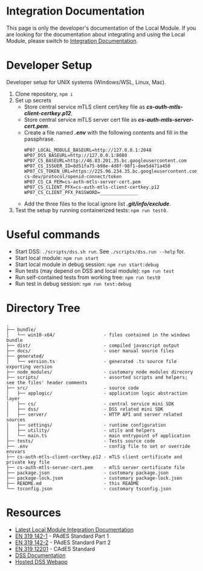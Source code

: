 
# Integration Documentation
This page is only the developer's documentation of the Local Module. If you are looking for the documentation about integrating and using the Local Module, please switch to [Integration Documentation](docs/README.md).


# Developer Setup

Developer setup for UNIX systems (Windows/WSL, Linux, Mac).

1. Clone repository, `npm i`
2. Set up secrets
    - Store central service mTLS client cert/key file as ***cs-auth-mtls-client-certkey.p12***.
    - Store central service mTLS server cert file as ***cs-auth-mtls-server-cert.pem***.
    - Create a file named ***.env*** with the following contents and fill in the passphrase.
        ```
        WP07_LOCAL_MODULE_BASEURL=http://127.0.0.1:2048
        WP07_DSS_BASEURL=http://127.0.0.1:8080
        WP07_CS_BASEURL=http://46.83.201.35.bc.googleusercontent.com
        WP07_CS_ISSUER_ID=8d51fa75-b98e-4d8f-98f1-dee5d471a450
        WP07_CS_TOKEN_URL=https://225.96.234.35.bc.googleusercontent.com/realms/bird-cs-dev/protocol/openid-connect/token
        WP07_CS_CA_PEM=cs-auth-mtls-server-cert.pem
        WP07_CS_CLIENT_PFX=cs-auth-mtls-client-certkey.p12
        WP07_CS_CLIENT_PFX_PASSWORD=______________
        ```
    - Add the three files to the local ignore list ***.git/info/exclude***.
3. Test the setup by running containerized tests: `npm run test0`.

# Useful commands

- Start DSS: `./scripts/dss.sh run`. See `./scripts/dss.run --help` for.
- Start local module: `npm run start`
- Start local module in debug session: `npm run start:debug`
- Run tests (may depend on DSS and local module): `npm run test`
- Run self-contained tests from working tree: `npm run test0`
- Run test in debug session: `npm run test:debug`

# Directory Tree

```
.
├── bundle/
│   └── win10-x64/                  - files contained in the windows bundle
├── dist/                           - compiled javascript output
├── docs/                           - user manual source files
├── generated/
│   └── version.ts                  - generated .ts source file exporting version
├── node_modules/                   - customary node modules direcory
├── scripts/                        - assorted scripts and helpers; see the files' header comments
├── src/                            - source code
│   ├── applogic/                   - application logic abstraction layer
│   ├── cs/                         - central service mini SDK
│   ├── dss/                        - DSS related mini SDK
│   ├── server/                     - HTTP API and server related sources
│   ├── settings/                   - runtime configuration
│   ├── utility/                    - utils and helpers
│   └── main.ts                     - main entrypoint of application
├── tests/                          - Tests source code
├── .env                            - config file to set or override envvars
├── cs-auth-mtls-client-certkey.p12 - mTLS client certificate and private key file
├── cs-auth-mtls-server-cert.pem    - mTLS server certificate file
├── package.json                    - customary package.json
├── package-lock.json               - customary package-lock.json
├── README.md                       - this README
└── tsconfig.json                   - customary tsconfig.json
```

# Resources

- [Latest Local Module Integration Documentation](https://github.com/bird-wp07/local-module/tree/main/docs)
- [EN 319 142-1](https://www.etsi.org/deliver/etsi_en/319100_319199/31914201/01.01.01_60/en_31914201v010101p.pdf) - PAdES Standard Part 1
- [EN 319 142-2](https://www.etsi.org/deliver/etsi_en/319100_319199/31914202/01.01.01_60/en_31914202v010101p.pdf) - PAdES Standard Part 2
- [EN 319 12201](https://www.etsi.org/deliver/etsi_en/319100_319199/31912201/01.01.05_20/en_31912201v010105a.pdf) - CAdES Standard
- [DSS Documentation](https://ec.europa.eu/digital-building-blocks/DSS/webapp-demo/doc/dss-documentation.html)
- [Hosted DSS Webapp](https://ec.europa.eu/digital-building-blocks/DSS/webapp-demo/)